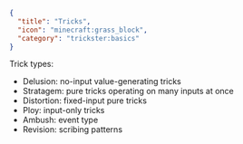 ```json
{
  "title": "Tricks",
  "icon": "minecraft:grass_block",
  "category": "trickster:basics"
}
```

Trick types:

- Delusion: no-input value-generating tricks
- Stratagem: pure tricks operating on many inputs at once
- Distortion: fixed-input pure tricks
- Ploy: input-only tricks
- Ambush: event type
- Revision: scribing patterns